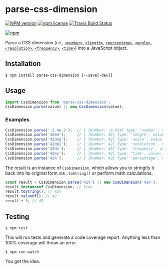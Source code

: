 # parse-css-dimension

[![NPM version](http://img.shields.io/npm/v/parse-css-dimension.svg?style=flat)](https://www.npmjs.org/package/parse-css-dimension)
[![npm license](http://img.shields.io/npm/l/parse-css-dimension.svg?style=flat-square)](https://www.npmjs.org/package/parse-css-dimension)
[![Travis Build Status](https://img.shields.io/travis/jedmao/parse-css-dimension.svg?label=unix)](https://travis-ci.org/jedmao/parse-css-dimension)

[![npm](https://nodei.co/npm/parse-css-dimension.svg?downloads=true)](https://nodei.co/npm/parse-css-dimension/)

Parse a CSS dimension (i.e., [`<number>`](https://developer.mozilla.org/en-US/docs/Web/CSS/number), [`<length>`](https://developer.mozilla.org/en-US/docs/Web/CSS/length), [`<percentage>`](https://developer.mozilla.org/en-US/docs/Web/CSS/percentage), [`<angle>`](https://developer.mozilla.org/en-US/docs/Web/CSS/angle), [`<resolution>`](https://developer.mozilla.org/en-US/docs/Web/CSS/resolution), [`<frequency>`](https://developer.mozilla.org/en-US/docs/Web/CSS/frequency), [`<time>`](https://developer.mozilla.org/en-US/docs/Web/CSS/time)) into a JavaScript object.

## Installation

```
$ npm install parse-css-dimension [--save[-dev]]
```

## Usage

```ts
import CssDimension from 'parse-css-dimension';
CssDimension.parse(value) || new CssDimension(value);
```

### Examples

```ts
CssDimension.parse('-3.4e-2');  // { [Number: -0.034] type: 'number', value: -0.034 }
CssDimension.parse('42em');     // { [Number: 42] type: 'length', value: 42, unit: 'em' }
CssDimension.parse('42deg');    // { [Number: 42] type: 'angle', value: 42, unit: 'deg' }
CssDimension.parse('42dpi');    // { [Number: 42] type: 'resolution', value: 42, unit: 'dpi' }
CssDimension.parse('42Hz');     // { [Number: 42] type: 'frequency', value: 42, unit: 'Hz' }
CssDimension.parse('42ms');     // { [Number: 42] type: 'time', value: 42, unit: 'ms' }
CssDimension.parse('42%');      // { [Number: 42] type: 'percentage', value: 42 }
```

The result is an instance of `CssDimension`, which allows you to stringify it
back into its original form via `.toString()` or perform math calculations.

```ts
const result = CssDimension.parse('42%') || new CssDimension('42%');
result instanceof CssDimension; // true
result.toString(); // 42%
result.valueOf(); // 42
result + 3; // 45
```

## Testing

```
$ npm test
```

This will run tests and generate a code coverage report. Anything less than 100% coverage will throw an error.

```
$ npm run watch
```

You get the idea.
